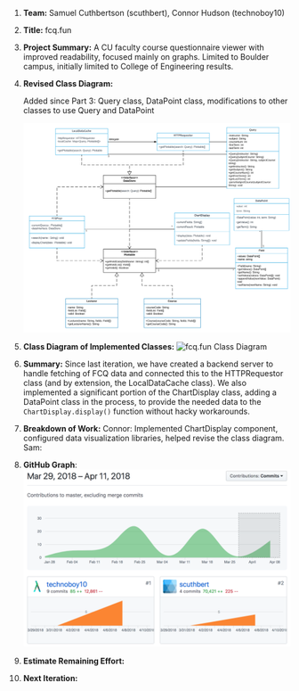 1. **Team:** Samuel Cuthbertson (scuthbert), Connor Hudson (technoboy10)

2. **Title:** fcq.fun

3. **Project Summary:** A CU faculty course questionnaire viewer with improved readability, focused mainly on graphs. Limited to Boulder campus, initially limited to College of Engineering results.

4. **Revised Class Diagram:**

    Added since Part 3: Query class, DataPoint class, modifications to other classes to use Query and DataPoint

    ![fcq.fun Class Diagram](https://raw.githubusercontent.com/scuthbert/fcq.fun/master/Part4/RevisedClassDiagramV2.svg?sanitize=true)

5. **Class Diagram of Implemented Classes:** ![fcq.fun Class Diagram](https://raw.githubusercontent.com/scuthbert/fcq.fun/master/Part4/ImplementedClassDiagram.svg?sanitize=true)

6. **Summary:**
  Since last iteration, we have created a backend server to handle fetching of FCQ data and connected this to the HTTPRequestor class (and by extension, the LocalDataCache class). We also implemented a significant portion of the ChartDisplay class, adding a DataPoint class in the process, to provide the needed data to the `ChartDisplay.display()` function without hacky workarounds. 

7. **Breakdown of Work:**
  Connor: Implemented ChartDisplay component, configured data visualization libraries, helped revise the class diagram.
  Sam:

8. **GitHub Graph**:![fcq.fun Class Diagram](https://raw.githubusercontent.com/scuthbert/fcq.fun/master/Part4/GitHubGraph.png)


9. **Estimate Remaining Effort:**
  ​
10. **Next Iteration:** 
